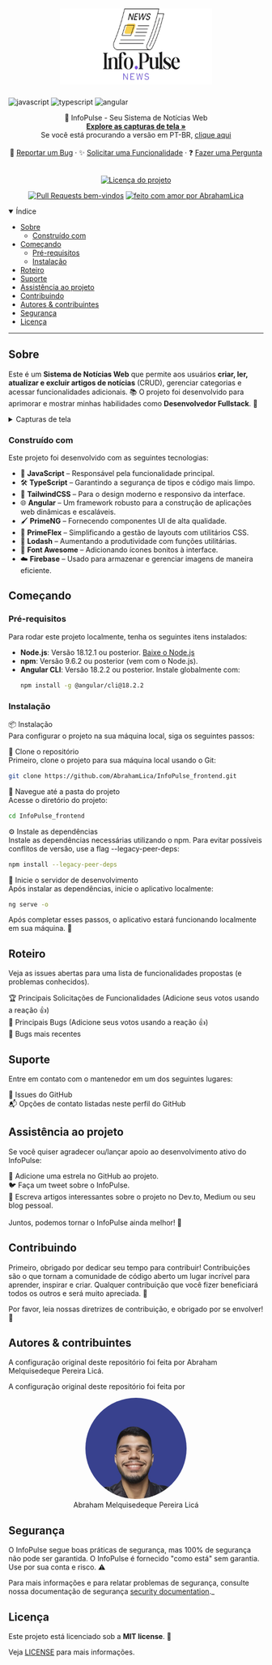 <h1 align="center">
  <a href="https://github.com/AbrahamLica/InfoPulse_frontend">
    <!-- Por favor, forneça o caminho para o seu logo aqui -->
    <img src="src/assets/logo.png" alt="Logo" width="300" height="150">
  </a>
</h1>

[JAVASCRIPT__BADGE]: https://img.shields.io/badge/Javascript-000?style=for-the-badge&logo=javascript
[TYPESCRIPT__BADGE]: https://img.shields.io/badge/typescript-D4FAFF?style=for-the-badge&logo=typescript
[ANGULAR__BADGE]: https://img.shields.io/badge/Angular-red?style=for-the-badge&logo=angular

![javascript][JAVASCRIPT__BADGE]
![typescript][TYPESCRIPT__BADGE]
![angular][ANGULAR__BADGE]

<div align="center">
  📰 InfoPulse - Seu Sistema de Notícias Web
  <br />
  <a href="#about"><strong>Explore as capturas de tela »</strong></a> 
  <br />
  Se você está procurando a versão em PT-BR, <a href="https://github.com/AbrahamLica/InfoPulse_frontend/README_PTBR">clique aqui</a>
  <br />
  <br />
  🐞 <a href="https://github.com/AbrahamLica/InfoPulse_frontend/issues/new?assignees=&labels=bug&template=01_BUG_REPORT.md&title=bug%3A+">Reportar um Bug</a>
  ·
  ✨ <a href="https://github.com/AbrahamLica/InfoPulse_frontend/issues/new?assignees=&labels=enhancement&template=02_FEATURE_REQUEST.md&title=feat%3A+">Solicitar uma Funcionalidade</a>
  ·
  ❓ <a href="https://github.com/AbrahamLica/InfoPulse_frontend/issues/new?assignees=&labels=question&template=04_SUPPORT_QUESTION.md&title=support%3A+">Fazer uma Pergunta</a>
</div>

<div align="center">
  <br />

[![Licença do projeto](https://img.shields.io/github/license/AbrahamLica/InfoPulse_frontend.svg?style=flat-square)](LICENSE)

[![Pull Requests bem-vindos](https://img.shields.io/badge/PRs-welcome-ff69b4.svg?style=flat-square)](https://github.com/AbrahamLica/InfoPulse_frontend/issues?q=is%3Aissue+is%3Aopen+label%3A%22help+wanted%22)
[![feito com amor por AbrahamLica](https://img.shields.io/badge/%3C%2F%3E%20with%20%E2%99%A5%20by-AbrahamLica-ff1414.svg?style=flat-square)](https://github.com/AbrahamLica)

</div>

<details open="open">
  <summary>Índice</summary>

- [Sobre](#about)
  - [Construído com](#built-with)
- [Começando](#getting-started)
  - [Pré-requisitos](#prerequisites)
  - [Instalação](#installation)
- [Roteiro](#roadmap)
- [Suporte](#support)
- [Assistência ao projeto](#project-assistance)
- [Contribuindo](#contributing)
- [Autores & contribuintes](#authors--contributors)
- [Segurança](#security)
- [Licença](#license)

</details>

---

## Sobre

Este é um **Sistema de Notícias Web** que permite aos usuários **criar, ler, atualizar e excluir artigos de notícias** (CRUD), gerenciar categorias e acessar funcionalidades adicionais. 📚
O projeto foi desenvolvido para aprimorar e mostrar minhas habilidades como **Desenvolvedor Fullstack**. 🚀

<details>
  <summary>Capturas de tela</summary>
  <br>

|                            Página Inicial                             |                             Página Inicial                              |
| :-------------------------------------------------------------------: | :---------------------------------------------------------------------: |
| <img src="screenshots/home.png" title="Página Inicial" width="400px"> | <img src="screenshots/home-2.png" title="Página Inicial" width="400px"> |

|                              Página de Cadastro                               |                             Página de Login                             |
| :---------------------------------------------------------------------------: | :---------------------------------------------------------------------: |
| <img src="screenshots/register.png" title="Página de Cadastro" width="400px"> | <img src="screenshots/login.png" title="Página de Login" width="400px"> |

|                               Criar categoria                                |                             Criar Notícia                              |
| :--------------------------------------------------------------------------: | :--------------------------------------------------------------------: |
| <img src="screenshots/c-category.png" title="Criar Categoria" width="400px"> | <img src="screenshots/c-news.png" title="Criar Notícia" width="400px"> |

|                             Página do Painel de Notícias                             |                             Página de Notícias                              |
| :----------------------------------------------------------------------------------: | :-------------------------------------------------------------------------: |
| <img src="screenshots/panel.png" title="Página do Painel de Notícias" width="400px"> | <img src="screenshots/news-2.png" title="Página de Notícias" width="400px"> |

</details>

### Construído com

Este projeto foi desenvolvido com as seguintes tecnologias:

- 🌟 **JavaScript** – Responsável pela funcionalidade principal.
- 🛠️ **TypeScript** – Garantindo a segurança de tipos e código mais limpo.
- 🎨 **TailwindCSS** – Para o design moderno e responsivo da interface.
- 🌐 **Angular** – Um framework robusto para a construção de aplicações web dinâmicas e escaláveis.
- 🖌️ **PrimeNG** – Fornecendo componentes UI de alta qualidade.
- 📏 **PrimeFlex** – Simplificando a gestão de layouts com utilitários CSS.
- 🔗 **Lodash** – Aumentando a produtividade com funções utilitárias.
- 🎨 **Font Awesome** – Adicionando ícones bonitos à interface.
- ☁️ **Firebase** – Usado para armazenar e gerenciar imagens de maneira eficiente.

## Começando

### Pré-requisitos

Para rodar este projeto localmente, tenha os seguintes itens instalados:

- **Node.js**: Versão 18.12.1 ou posterior. [Baixe o Node.js](https://nodejs.org/)
- **npm**: Versão 9.6.2 ou posterior (vem com o Node.js).
- **Angular CLI**: Versão 18.2.2 ou posterior. Instale globalmente com:
  ```bash
  npm install -g @angular/cli@18.2.2
  ```

### Instalação

📦 Instalação <br>
Para configurar o projeto na sua máquina local, siga os seguintes passos:

🔗 Clone o repositório <br>
Primeiro, clone o projeto para sua máquina local usando o Git:

```bash
git clone https://github.com/AbrahamLica/InfoPulse_frontend.git
```

📂 Navegue até a pasta do projeto <br>
Acesse o diretório do projeto:

```bash
cd InfoPulse_frontend
```

⚙️ Instale as dependências <br>
Instale as dependências necessárias utilizando o npm. Para evitar possíveis conflitos de versão, use a flag --legacy-peer-deps:

```bash
npm install --legacy-peer-deps
```

🚀 Inicie o servidor de desenvolvimento <br>
Após instalar as dependências, inicie o aplicativo localmente:

```bash
ng serve -o
```

Após completar esses passos, o aplicativo estará funcionando localmente em sua máquina. 🎉

## Roteiro

Veja as issues abertas para uma lista de funcionalidades propostas (e problemas conhecidos).

🏆 Principais Solicitações de Funcionalidades (Adicione seus votos usando a reação 👍) <br>
🐞 Principais Bugs (Adicione seus votos usando a reação 👍) <br>
🐛 Bugs mais recentes

## Suporte

Entre em contato com o mantenedor em um dos seguintes lugares:

📝 Issues do GitHub <br>
📬 Opções de contato listadas neste perfil do GitHub

## Assistência ao projeto

Se você quiser agradecer ou/lançar apoio ao desenvolvimento ativo do InfoPulse:

🌟 Adicione uma estrela no GitHub ao projeto. <br>
🐦 Faça um tweet sobre o InfoPulse. <br>
📝 Escreva artigos interessantes sobre o projeto no Dev.to, Medium ou seu blog pessoal. <br> <br>
Juntos, podemos tornar o InfoPulse ainda melhor! 🚀

## Contribuindo

Primeiro, obrigado por dedicar seu tempo para contribuir! Contribuições são o que tornam a comunidade de código aberto um lugar incrível para aprender, inspirar e criar. Qualquer contribuição que você fizer beneficiará todos os outros e será muito apreciada. 💖

Por favor, leia nossas diretrizes de contribuição, e obrigado por se envolver! 🙏

## Autores & contribuintes

A configuração original deste repositório foi feita por Abraham Melquisedeque Pereira Licá.

A configuração original deste repositório foi feita por

<div align="center"> <img src="src/assets/me.jpg" alt="Abraham Melquisedeque Pereira Licá" style="border-radius: 50%; width: 200px; object-fit: cover;"> <br> Abraham Melquisedeque Pereira Licá </div>

## Segurança

O InfoPulse segue boas práticas de segurança, mas 100% de segurança não pode ser garantida. O InfoPulse é fornecido "como está" sem garantia. Use por sua conta e risco. ⚠️

Para mais informações e para relatar problemas de segurança, consulte nossa documentação de segurança [security documentation](docs/SECURITY.md).\_

## Licença

Este projeto está licenciado sob a **MIT license**. 📜

Veja [LICENSE](LICENSE) para mais informações.
